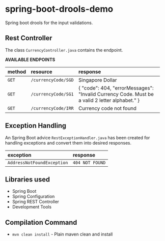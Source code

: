 # spring-boot-drools-demo
Spring boot drools for the input validations.

## Rest Controller
The class `CurrencyController.java` contains the endpoint.

**AVAILABLE ENDPOINTS**

| method            | resource          | response                                                                                   |
|:------------------|:------------------|:----------------------------------------------------------------------------------------------|
| `GET`			| `/currencyCode/SGD`		| Singapore Dollar													|
| `GET`			| `/currencyCode/SG1`	| { "code": 404, "errorMessages": "Invalid Currency Code. Must be a valid 2 letter alphabet." 	}				|
| `GET`			| `/currencyCode/IRR`		| Currency code not found														|


## Exception Handling
An Spring Boot advice `RestExceptionHandler.java` has been created for handling exceptions and convert them into desired responses.

| exception										| response     				   			|
|:----------------------------------------------|:--------------------------------------|
| `AddressNotFoundException`						| `404 NOT FOUND`					|



## Libraries used
- Spring Boot
- Spring Configuration
- Spring REST Controller
- Development Tools

	
## Compilation Command
- `mvn clean install` - Plain maven clean and install
